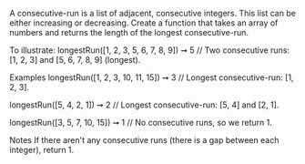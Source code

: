 A consecutive-run is a list of adjacent, consecutive integers. This list can be either increasing or decreasing. Create a function that takes an array of numbers and returns the length of the longest consecutive-run.

To illustrate:
longestRun([1, 2, 3, 5, 6, 7, 8, 9]) ➞ 5
// Two consecutive runs: [1, 2, 3] and [5, 6, 7, 8, 9] (longest).

Examples
longestRun([1, 2, 3, 10, 11, 15]) ➞ 3
// Longest consecutive-run: [1, 2, 3].

longestRun([5, 4, 2, 1]) ➞ 2
// Longest consecutive-run: [5, 4] and [2, 1].

longestRun([3, 5, 7, 10, 15]) ➞ 1
// No consecutive runs, so we return 1.

Notes
If there aren't any consecutive runs (there is a gap between each integer), return 1.